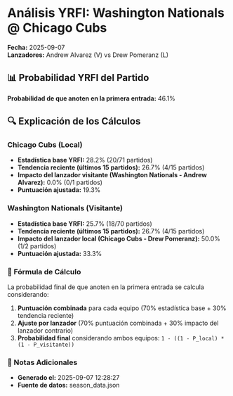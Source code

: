# Análisis YRFI: Washington Nationals @ Chicago Cubs

**Fecha:** 2025-09-07  
**Lanzadores:** Andrew Alvarez (V) vs Drew Pomeranz (L)

## 📊 Probabilidad YRFI del Partido

**Probabilidad de que anoten en la primera entrada:** 46.1%

## 🔍 Explicación de los Cálculos

### Chicago Cubs (Local)
- **Estadística base YRFI:** 28.2% (20/71 partidos)
- **Tendencia reciente (últimos 15 partidos):** 26.7% (4/15 partidos)
- **Impacto del lanzador visitante (Washington Nationals - Andrew Alvarez):** 0.0% (0/1 partidos)
- **Puntuación ajustada:** 19.3%

### Washington Nationals (Visitante)
- **Estadística base YRFI:** 25.7% (18/70 partidos)
- **Tendencia reciente (últimos 15 partidos):** 26.7% (4/15 partidos)
- **Impacto del lanzador local (Chicago Cubs - Drew Pomeranz):** 50.0% (1/2 partidos)
- **Puntuación ajustada:** 33.3%

### 📝 Fórmula de Cálculo

La probabilidad final de que anoten en la primera entrada se calcula considerando:
1. **Puntuación combinada** para cada equipo (70% estadística base + 30% tendencia reciente)
2. **Ajuste por lanzador** (70% puntuación combinada + 30% impacto del lanzador contrario)
3. **Probabilidad final** considerando ambos equipos: `1 - ((1 - P_local) * (1 - P_visitante))`

### 📌 Notas Adicionales

- **Generado el:** 2025-09-07 12:28:27
- **Fuente de datos:** season_data.json
